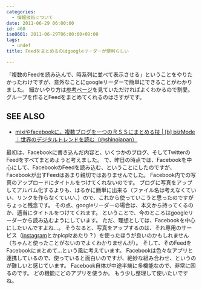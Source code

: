```yaml
---
categories:
  - 情報技術について
date: 2011-06-29 06:00:00
id: 460
iso8601: 2011-06-29T06:00:00+09:00
tags:
  - undef
title: Feedをまとめるのはgoogleリーダーが便利らしい

---
```


<p>「複数のFeedを読み込んで、時系列に並べて表示させる」ということをやりたかったわけですが、意外なことにgoogleリーダーで簡単にできることがわかりました。
細かいやり方は<a href="http://www.shinojapan.biz/2009/03/skill/851.html">参考ページ</a>を見ていただければよくわかるので割愛。
グループを作るとFeedをまとめてくれるのはさすがです。</p>

<div id="see_also">
<h2>SEE ALSO</h2>
<ul>
<li><a href="http://www.shinojapan.biz/2009/03/skill/851.html" target="_blank">mixiやfacebookに。複数ブログを一つのＲＳＳにまとめる技 | [b] bizMode｜世界のデジタルトレンドを読む（@shinojapan）</a></li>
</ul>
</div>

<p>
最初は、Facebookに書き込んだ内容と、いくつかのブログ、そしてTwitterのFeedをすべてまとめようと考えました。
で、昨日の時点では、Facebookを中心にして、FacebookのFeedを読み込む、ということにしたのですが、Facebookが出すFeedはあまり親切ではありませんでした。
Facebook内での写真のアップロードにタイトルをつけてくれないのです。
ブログに写真をアップしてアルバム化するよりも、はるかに簡単に出来る（ファイル名は考えなくていい、リンクを作らなくていい、）ので、これから使っていこうと思ったのですがちょっと残念です。
その点、googleリーダーの場合は、本文から持ってくるのか、適当にタイトルをつけてくれます。
ということで、今のところはgoogleリーダーから読み込むようにしています。
ただ、理想としては、Facebookを中心にしたいんですよね&#133;。
そうなると、写真をアップするのは、それ専用のサービス（<a href="http://instagram.com/">instagram</a>とかpicplzあたり？）を使ったほうが良いのかもしれません（ちゃんと使ったことがないのでよくわかりませんが）。
そして、そのFeedをFacebookにまとめて&#133;という風に考えています。
Facebookは色々なアプリと連携しているので、使っていると面白いのですが、絶妙な組み合わせ、というのが難しいと感じています。
Facebook自体が中途半端に多機能なので、非常に困るのです。
どの機能にどのアプリを使うか。
もう少し整理して使いたいですね。</p>
    	